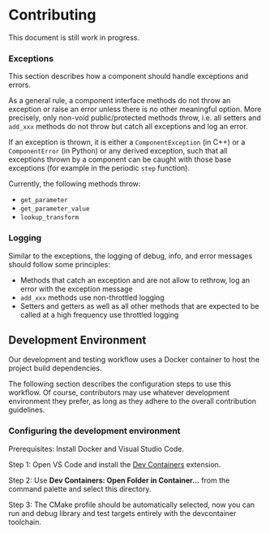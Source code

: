 # Contributing

This document is still work in progress.

### Exceptions

This section describes how a component should handle exceptions and errors.

As a general rule, a component interface methods do not throw an exception or raise an error unless there is no other
meaningful option. More precisely, only non-void public/protected methods throw, i.e. all setters and `add_xxx` methods 
do not throw but catch all exceptions and log an error.

If an exception is thrown, it is either a `ComponentException` (in C++) or a `ComponentError` (in Python) or any
derived exception, such that all exceptions thrown by a component can be caught with those base exceptions (for example
in the periodic `step` function).

Currently, the following methods throw:
- `get_parameter`
- `get_parameter_value`
- `lookup_transform`

### Logging

Similar to the exceptions, the logging of debug, info, and error messages should follow some principles:

- Methods that catch an exception and are not allow to rethrow, log an error with the exception message
- `add_xxx` methods use non-throttled logging
- Setters and getters as well as all other methods that are expected to be called at a high frequency use throttled
  logging


## Development Environment

Our development and testing workflow uses a Docker container to host the project build dependencies.

The following section describes the configuration steps to use this workflow. Of course, contributors may use whatever
development environment they prefer, as long as they adhere to the overall contribution guidelines.

### Configuring the development environment

Prerequisites: Install Docker and Visual Studio Code.

Step 1: Open VS Code and install the [Dev Containers](https://marketplace.visualstudio.com/items?itemName=ms-vscode-remote.remote-containers) extension.

Step 2: Use **Dev Containers: Open Folder in Container...** from the command palette and select this directory.

Step 3: The CMake profile should be automatically selected, now you can run and debug library and test targets entirely
with the devcontainer toolchain.